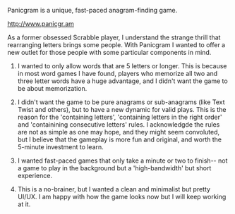 Panicgram is a unique, fast-paced anagram-finding game.

http://www.panicgr.am

As a former obsessed Scrabble player, I understand the strange thrill that rearranging letters brings some people.  With Panicgram I wanted to offer a new outlet for those people with some particular components in mind.

1) I wanted to only allow words that are 5 letters or longer.  This is because in most word games I have found, players who memorize all two and three letter words have a huge advantage, and I didn't want the game to be about memorization.

2) I didn't want the game to be pure anagrams or sub-anagrams (like Text Twist and others), but to have a new dynamic for valid plays.  This is the reason for the 'containing letters', 'containing letters in the right order' and 'containining consecutive letters' rules.  I acknowledgde the rules are not as simple as one may hope, and they might seem convoluted, but I believe that the gameplay is more fun and original, and worth the 5-minute investment to learn.

3) I wanted fast-paced games that only take a minute or two to finish-- not a game to play in the background but a 'high-bandwidth' but short experience.

4)  This is a no-brainer, but I wanted a clean and minimalist but pretty UI/UX.  I am happy with how the game looks now but I will keep working at it.


